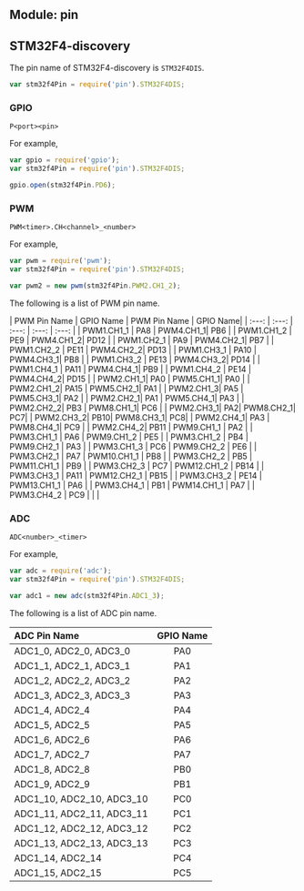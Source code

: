 ## Module: pin

## STM32F4-discovery
The pin name of STM32F4-discovery is `STM32F4DIS`.
``` javascript
var stm32f4Pin = require('pin').STM32F4DIS;
```


### GPIO
`P<port><pin>`

For example,
``` javascript
var gpio = require('gpio');
var stm32f4Pin = require('pin').STM32F4DIS;

gpio.open(stm32f4Pin.PD6);
```


### PWM
`PWM<timer>.CH<channel>_<number>`

For example,
``` javascript
var pwm = require('pwm');
var stm32f4Pin = require('pin').STM32F4DIS;

var pwm2 = new pwm(stm32f4Pin.PWM2.CH1_2);
```
The following is a list of PWM pin name.

| PWM Pin Name | GPIO Name | PWM Pin Name | GPIO Name|
| :---: | :---: | :---: | :---: | :---: |
| PWM1.CH1_1 | PA8 | PWM4.CH1_1| PB6 |
| PWM1.CH1_2 | PE9 | PWM4.CH1_2| PD12 |
| PWM1.CH2_1 | PA9 | PWM4.CH2_1| PB7 |
| PWM1.CH2_2 | PE11 | PWM4.CH2_2| PD13 |
| PWM1.CH3_1 | PA10 | PWM4.CH3_1| PB8 |
| PWM1.CH3_2 | PE13 | PWM4.CH3_2| PD14 |
| PWM1.CH4_1 | PA11 | PWM4.CH4_1| PB9 |
| PWM1.CH4_2 | PE14 | PWM4.CH4_2| PD15 |
| PWM2.CH1_1| PA0 | PWM5.CH1_1| PA0 |
| PWM2.CH1_2| PA15 | PWM5.CH2_1| PA1 |
| PWM2.CH1_3| PA5 | PWM5.CH3_1| PA2 |
| PWM2.CH2_1| PA1 | PWM5.CH4_1| PA3 |
| PWM2.CH2_2| PB3 | PWM8.CH1_1| PC6 |
| PWM2.CH3_1| PA2| PWM8.CH2_1| PC7|
| PWM2.CH3_2| PB10| PWM8.CH3_1| PC8|
| PWM2.CH4_1| PA3 | PWM8.CH4_1| PC9 |
| PWM2.CH4_2| PB11 | PWM9.CH1_1 | PA2 |
| PWM3.CH1_1 | PA6 | PWM9.CH1_2 | PE5 |
| PWM3.CH1_2 | PB4 | PWM9.CH2_1 | PA3 |
| PWM3.CH1_3 | PC6 | PWM9.CH2_2 | PE6 |
| PWM3.CH2_1 | PA7 | PWM10.CH1_1 | PB8 |
| PWM3.CH2_2 | PB5 | PWM11.CH1_1 | PB9 |
| PWM3.CH2_3 | PC7 | PWM12.CH1_2 | PB14 |
| PWM3.CH3_1 | PA11 | PWM12.CH2_1 | PB15 |
| PWM3.CH3_2 | PE14 | PWM13.CH1_1 | PA6 |
| PWM3.CH4_1 | PB1 | PWM14.CH1_1 | PA7 |
| PWM3.CH4_2 | PC9 | | |


### ADC
`ADC<number>_<timer>`

For example,
``` javascript
var adc = require('adc');
var stm32f4Pin = require('pin').STM32F4DIS;

var adc1 = new adc(stm32f4Pin.ADC1_3);
```
The following is a list of ADC pin name.

| ADC Pin Name | GPIO Name |
| :--- | :---: |
| ADC1_0, ADC2_0, ADC3_0 | PA0 |
| ADC1_1, ADC2_1, ADC3_1 | PA1 |
| ADC1_2, ADC2_2, ADC3_2 | PA2 |
| ADC1_3, ADC2_3, ADC3_3 | PA3 |
| ADC1_4, ADC2_4 | PA4 |
| ADC1_5, ADC2_5 | PA5 |
| ADC1_6, ADC2_6 | PA6 |
| ADC1_7, ADC2_7 | PA7 |
| ADC1_8, ADC2_8 | PB0 |
| ADC1_9, ADC2_9 | PB1 |
| ADC1_10, ADC2_10, ADC3_10 | PC0 |
| ADC1_11, ADC2_11, ADC3_11 | PC1 |
| ADC1_12, ADC2_12, ADC3_12 | PC2 |
| ADC1_13, ADC2_13, ADC3_13 | PC3 |
| ADC1_14, ADC2_14 | PC4 |
| ADC1_15, ADC2_15 | PC5 |
